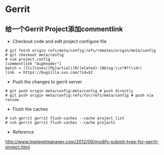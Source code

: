 # Gerrit

## 给一个Gerrit Project添加commentlink

* Checkout code and edit project configure file

```
# git fetch origin refs/meta/config:refs/remotes/origin/meta/config
# git checkout meta/config
# vim project.config
[commentlink "bugheader"]
match = ([Cc]loses|[Pp]artial|[Rr]elated)-[Bb]ug:\\s*#?(\\d+)
link  = https://bugzilla.xxx.com/?id=$2
```

* Push the changes to gerrit server

```
# git push origin meta/config:meta/config # push directly
# git push origin meta/config:refs/for/refs/meta/config # push via review
```

* Flush the caches

```
# ssh gerrit gerrit flush-caches --cache project_list
# ssh gerrit gerrit flush-caches --cache projects
```

* Reference

<http://www.lowlevelmanager.com/2012/09/modify-submit-type-for-gerrit-project.html>
